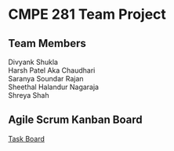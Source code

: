 # CMPE 281 Team Project

## Team Members

Divyank Shukla  
Harsh Patel Aka Chaudhari  
Saranya Soundar Rajan  
Sheethal Halandur Nagaraja  
Shreya Shah

## Agile Scrum Kanban Board

[Task Board](https://github.com/nguyensjsu/fa18-281-code-warriors/projects/1)

